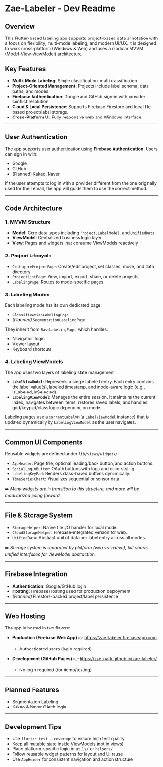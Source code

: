 # Zae-Labeler - Dev Readme

## Overview
This Flutter-based labeling app supports project-based data annotation with a focus on flexibility, multi-mode labeling, and modern UI/UX. It is designed to work cross-platform (Windows & Web) and uses a modular MVVM (Model-View-ViewModel) architecture.

## Key Features
- **Multi-Mode Labeling**: Single classification, multi classification
- **Project-Oriented Management**: Projects include label schema, data paths, and modes.
- **Firebase Authentication**: Google and GitHub sign-in with provider conflict resolution.
- **Cloud & Local Persistence**: Supports Firebase Firestore and local file-based project/label storage.
- **Cross-Platform UI**: Fully responsive web and Windows interface.

---

## User Authentication

The app supports user authentication using **Firebase Authentication**. Users can sign in with:

- Google
- GitHub
- (Planned) Kakao, Naver

If the user attempts to log in with a provider different from the one originally used for their email, the app will guide them to use the correct method.

---

## Code Architecture

### 1. MVVM Structure
- **Model**: Core data types including `Project`, `LabelModel`, and `UnifiedData`
- **ViewModel**: Centralized business logic layer
- **View**: Pages and widgets that consume ViewModels reactively

### 2. Project Lifecycle
- `ConfigureProjectPage`: Create/edit project, set classes, mode, and data directory
- `ProjectListPage`: View, import, export, share, or delete projects
- `LabelingPage`: Routes to mode-specific pages

### 3. Labeling Modes
Each labeling mode has its own dedicated page:
- `ClassificationLabelingPage`
- *(Planned)* `SegmentationLabelingPage`

They inherit from `BaseLabelingPage`, which handles:
- Navigation logic
- Viewer layout
- Keyboard shortcuts

### 4. Labeling ViewModels
The app uses two layers of labeling state management:

- **`LabelViewModel`**: Represents a single labeled entry. Each entry contains the label value(s), labeled timestamp, and mode-aware logic (e.g., isLabeled, isSelected).
- **`LabelingViewModel`**: Manages the entire session. It maintains the current index, navigates between items, restores saved labels, and handles grid/keypad/class logic depending on mode.

Labeling pages use a `currentLabelVM` (a `LabelViewModel` instance) that is updated dynamically by `LabelingViewModel` as the user navigates.

---

## Common UI Components

Reusable widgets are defined under `lib/views/widgets/`:

- `AppHeader`: Page title, optional leading/back button, and action buttons.
- `SocialLoginButton`: OAuth buttons with logo and color styling.
- `LabelingKeyPad`: Renders class-based buttons dynamically.
- `TimeSeriesChart`: Visualizes sequential or sensor data.

➡️ *Many widgets are in transition to this structure, and more will be modularized going forward.*

---

## File & Storage System

- `StorageHelper`: Native file I/O handler for local mode.
- `CloudStorageHelper`: Firebase-integrated version for web.
- `UnifiedData`: Abstract unit of data per label entry across all modes.

➡️ *Storage system is separated by platform (web vs. native), but shares unified interfaces for ViewModel abstraction.*

---

## Firebase Integration
- **Authentication**: Google/GitHub login
- **Hosting**: Firebase Hosting used for production deployment
- *(Planned)* Firestore-backed project/label persistence

---

## Web Hosting

The app is hosted in two flavors:

- **Production (Firebase Web App)**
  👉 https://zae-labeler.firebaseapp.com
  - Authenticated users (login required)

- **Development (GitHub Pages)**
  👉 https://zae-park.github.io/zae-labeler/
  - No login required (for demo/testing)

---

## Planned Features
- Segmentation Labeling
- Kakao & Naver OAuth login

---

## Development Tips
- Use `flutter test --coverage` to ensure high test quality
- Keep all mutable state inside ViewModels (not in views)
- Place platform-specific logic in `utils/` or `helpers/`
- Follow reusable widget patterns for layout and UI reuse
- Use `AppHeader` for consistent navigation and action structure

